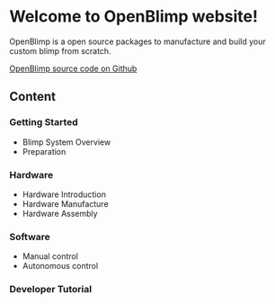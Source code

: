 

# Welcome to OpenBlimp website!

OpenBlimp is a open source packages to manufacture and build your custom blimp from scratch.

[OpenBlimp source code on Github](https://github.com/zhz03/OpenBlimp)

## Content

### Getting Started

- Blimp System Overview
- Preparation

### Hardware

- Hardware Introduction
- Hardware Manufacture
- Hardware Assembly

### Software

- Manual control
- Autonomous control

### Developer Tutorial

